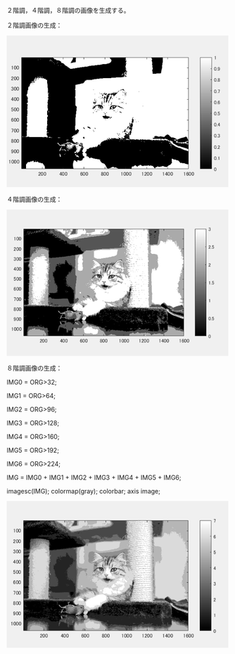２階調，４階調，８階調の画像を生成する。

２階調画像の生成：

![](https://github.com/suuzoudan/homework/blob/master/2ccat.PNG?raw=true)

４階調画像の生成：

![](https://github.com/suuzoudan/homework/blob/master/4ccat.PNG?raw=true)


８階調画像の生成：

IMG0 = ORG>32;

IMG1 = ORG>64;

IMG2 = ORG>96;

IMG3 = ORG>128;

IMG4 = ORG>160;

IMG5 = ORG>192;

IMG6 = ORG>224;

IMG = IMG0 + IMG1 + IMG2 + IMG3 + IMG4 + IMG5 + IMG6;

imagesc(IMG); colormap(gray); colorbar;  axis image;
 
 ![](https://github.com/suuzoudan/homework/blob/master/8ccat.PNG?raw=true)
